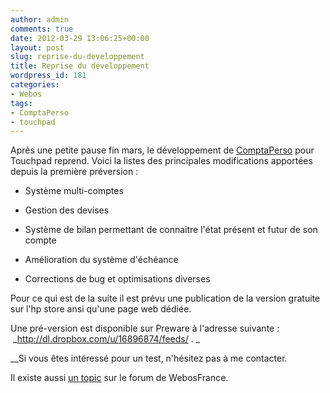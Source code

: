 ```yaml
---
author: admin
comments: true
date: 2012-03-29 13:06:25+00:00
layout: post
slug: reprise-du-developpement
title: Reprise du développement
wordpress_id: 181
categories:
- Webos
tags:
- ComptaPerso
- touchpad
---
```


Après une petite pause fin mars, le développement de [ComptaPerso](http://maxlab.fr/blog/2012/02/comptaperso-une-application-de-comptabilite-personnelle/) pour Touchpad reprend. Voici la listes des principales modifications apportées depuis la première préversion :



	
  * Système multi-comptes

	
  * Gestion des devises

	
  * Système de bilan permettant de connaitre l'état présent et futur de son compte

	
  * Amélioration du système d'échéance

	
  * Corrections de bug et optimisations diverses


Pour ce qui est de la suite il est prévu une publication de la version gratuite sur l'hp store ansi qu'une page web dédiée.

Une pré-version est disponible sur Preware à l'adresse suivante :  _http://dl.dropbox.com/u/16896874/feeds/ . _

__Si vous êtes intéressé pour un test, n'hésitez pas à me contacter.

Il existe aussi [un topic](http://forum.palmpre-france.com/viewtopic.php?pid=19162) sur le forum de WebosFrance.



